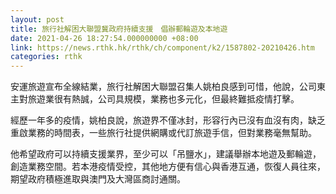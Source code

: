 ```yaml
---
layout: post
title: 旅行社解困大聯盟冀政府持續支援　倡辦郵輪遊及本地遊
date: 2021-04-26 18:27:54.000000000 +08:00
link: https://news.rthk.hk/rthk/ch/component/k2/1587802-20210426.htm
categories: rthk
---
```


安運旅遊宣布全線結業，旅行社解困大聯盟召集人姚柏良感到可惜，他說，公司東主對旅遊業很有熱誠，公司具規模，業務也多元化，但最終難抵疫情打擊。

經歷一年多的疫情，姚柏良說，旅遊界不僅冰封，形容行內已沒有血沒有肉，缺乏重啟業務的時間表，一些旅行社提供網購或代訂旅遊手信，但對業務毫無幫助。

他希望政府可以持續支援業界，至少可以「吊鹽水」，建議舉辦本地遊及郵輪遊，創造業務空間。若本港疫情受控，其他地方便有信心與香港互通，恢復人員往來，期望政府積極進取與澳門及大灣區商討通關。
